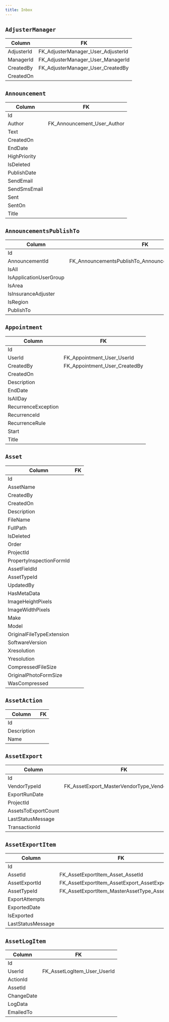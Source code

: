 ```yaml
---
title: Inbox
---
```


## `AdjusterManager`

| Column     | FK                                 |
| ---------- | ---------------------------------- |
| AdjusterId | FK_AdjusterManager_User_AdjusterId |
| ManagerId  | FK_AdjusterManager_User_ManagerId  |
| CreatedBy  | FK_AdjusterManager_User_CreatedBy  |
| CreatedOn  |                                    |

## `Announcement`

| Column       | FK                          |
| ------------ | --------------------------- |
| Id           |                             |
| Author       | FK_Announcement_User_Author |
| Text         |                             |
| CreatedOn    |                             |
| EndDate      |                             |
| HighPriority |                             |
| IsDeleted    |                             |
| PublishDate  |                             |
| SendEmail    |                             |
| SendSmsEmail |                             |
| Sent         |                             |
| SentOn       |                             |
| Title        |                             |

## `AnnouncementsPublishTo`

| Column                 | FK                                                    |
| ---------------------- | ----------------------------------------------------- |
| Id                     |                                                       |
| AnnouncementId         | FK_AnnouncementsPublishTo_Announcement_AnnouncementId |
| IsAll                  |                                                       |
| IsApplicationUserGroup |                                                       |
| IsArea                 |                                                       |
| IsInsuranceAdjuster    |                                                       |
| IsRegion               |                                                       |
| PublishTo              |                                                       |

## `Appointment`

| Column              | FK                            |
| ------------------- | ----------------------------- |
| Id                  |                               |
| UserId              | FK_Appointment_User_UserId    |
| CreatedBy           | FK_Appointment_User_CreatedBy |
| CreatedOn           |                               |
| Description         |                               |
| EndDate             |                               |
| IsAllDay            |                               |
| RecurrenceException |                               |
| RecurrenceId        |                               |
| RecurrenceRule      |                               |
| Start               |                               |
| Title               |                               |

## `Asset`

| Column                    | FK  |
| ------------------------- | --- |
| Id                        |     |
| AssetName                 |     |
| CreatedBy                 |     |
| CreatedOn                 |     |
| Description               |     |
| FileName                  |     |
| FullPath                  |     |
| IsDeleted                 |     |
| Order                     |     |
| ProjectId                 |     |
| PropertyInspectionFormId  |     |
| AssetFieldId              |     |
| AssetTypeId               |     |
| UpdatedBy                 |     |
| HasMetaData               |     |
| ImageHeightPixels         |     |
| ImageWidthPixels          |     |
| Make                      |     |
| Model                     |     |
| OriginalFileTypeExtension |     |
| SoftwareVersion           |     |
| Xresolution               |     |
| Yresolution               |     |
| CompressedFileSize        |     |
| OriginalPhotoFormSize     |     |
| WasCompressed             |     |

## `AssetAction`

| Column      | FK  |
| ----------- | --- |
| Id          |     |
| Description |     |
| Name        |     |

## `AssetExport`

| Column              | FK                                           |
| ------------------- | -------------------------------------------- |
| Id                  |                                              |
| VendorTypeId        | FK_AssetExport_MasterVendorType_VendorTypeId |
| ExportRunDate       |                                              |
| ProjectId           |                                              |
| AssetsToExportCount |                                              |
| LastStatusMessage   |                                              |
| TransactionId       |                                              |

## `AssetExportItem`

| Column            | FK                                             |
| ----------------- | ---------------------------------------------- |
| Id                |                                                |
| AssetId           | FK_AssetExportItem_Asset_AssetId               |
| AssetExportId     | FK_AssetExportItem_AssetExport_AssetExportId   |
| AssetTypeId       | FK_AssetExportItem_MasterAssetType_AssetTypeId |
| ExportAttempts    |                                                |
| ExportedDate      |                                                |
| IsExported        |                                                |
| LastStatusMessage |                                                |

## `AssetLogItem`

| Column     | FK                          |
| ---------- | --------------------------- |
| Id         |                             |
| UserId     | FK_AssetLogItem_User_UserId |
| ActionId   |                             |
| AssetId    |                             |
| ChangeDate |                             |
| LogData    |                             |
| EmailedTo  |                             |
